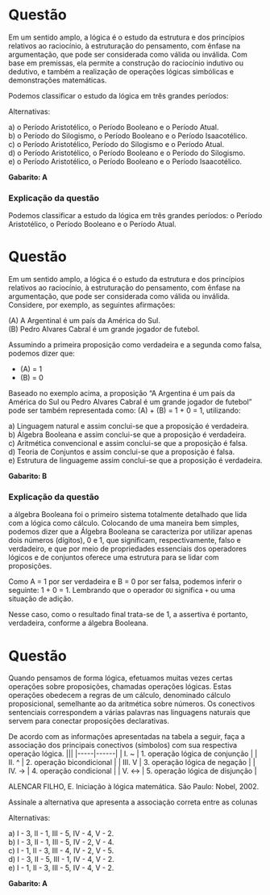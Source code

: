 # Questão
Em um sentido amplo, a lógica é o estudo da estrutura e dos princípios relativos ao raciocínio, à estruturação do pensamento, com ênfase na argumentação, que pode ser considerada como válida ou inválida. Com base em premissas, ela permite a construção do raciocínio indutivo ou dedutivo, e também a realização de operações lógicas simbólicas e demonstrações matemáticas.

Podemos classificar o estudo da lógica em três grandes períodos:

Alternativas:

a) o Período Aristotélico, o Período Booleano e o Período Atual.\
b) o Período do Silogismo, o Período Booleano e o Período Isaacotélico.\
c) o Período Aristotélico, Período do Silogismo e o Período Atual.\
d) o Período Aristotélico, o Período Booleano e o Período do Silogismo.\
e) o Período Aristotélico, o Período Booleano e o Período Isaacotélico.

**Gabarito: A**

### Explicação da questão
Podemos classificar a estudo da lógica em três grandes períodos: o Período Aristotélico, o Período Booleano e o Período Atual.

# Questão
Em um sentido amplo, a lógica é o estudo da estrutura e dos princípios relativos ao raciocínio, à estruturação do pensamento, com ênfase na argumentação, que pode ser considerada como válida ou inválida. Considere, por exemplo, as seguintes afirmações:

(A) A Argentinal é um país da América do Sul.\
(B) Pedro Alvares Cabral é um grande jogador de futebol.

Assumindo a primeira proposição como verdadeira e a segunda como falsa, podemos dizer que:

- (A) = 1
- (B) = 0

Baseado no exemplo acima, a proposição “A Argentina é um país da América do Sul ou Pedro Alvares Cabral é um grande jogador de futebol” pode ser também representada como: (A) + (B) = 1 + 0 = 1, utilizando:

a) Linguagem natural e assim conclui-se que a proposição é verdadeira.\
b) Álgebra Booleana e assim conclui-se que a proposição é verdadeira.\
c) Aritmética convencional e assim conclui-se que a proposição é falsa.\
d) Teoria de Conjuntos e assim conclui-se que a proposição é falsa.\
e) Estrutura de linguageme assim conclui-se que a proposição é verdadeira.

**Gabarito: B**

### Explicação da questão
a álgebra Booleana foi o primeiro sistema totalmente detalhado que lida com a lógica como cálculo. Colocando de uma maneira bem simples, podemos dizer que a Álgebra Booleana se caracteriza por utilizar apenas dois números (dígitos), 0 e 1, que significam, respectivamente, falso e verdadeiro, e que por meio de propriedades essenciais dos operadores lógicos e de conjuntos oferece uma estrutura para se lidar com proposições. 

Como A = 1 por ser verdadeira e B = 0 por ser falsa, podemos inferir o seguinte: 1 + 0 = 1. Lembrando que o operador `OU` significa `+` ou uma situação de adição.

Nesse caso, como o resultado final trata-se de 1, a assertiva é portanto, verdadeira, conforme a álgebra Booleana.

# Questão
Quando pensamos de forma lógica, efetuamos muitas vezes certas operações sobre proposições, chamadas operações lógicas. Estas operações obedecem a regras de um cálculo, denominado cálculo proposicional, semelhante ao da aritmética sobre números. Os conectivos sentenciais correspondem a várias palavras nas linguagens naturais que servem para conectar proposições declarativas.

De acordo com as informações apresentadas na tabela a seguir, faça a associação dos principais conectivos (símbolos) com sua respectiva operação lógica.
|||
|-----|------|
| I. ~ | 1. operação lógica de conjunção |
| II. ^ | 2. operação bicondicional |
| III. V | 3. operação lógica de negação |
| IV. -> | 4. operação condicional |
| V. <-> | 5. operação lógica de disjunção | 

ALENCAR FILHO, E. Iniciação à lógica matemática. São Paulo: Nobel, 2002.

Assinale a alternativa que apresenta a associação correta entre as colunas 

Alternativas:

a) I - 3, II - 1, III - 5, IV - 4, V - 2.\
b) I - 3, II - 1, III - 5, IV - 2, V - 4.\
c) I - 1, II - 3, III - 4, IV - 2, V - 5.\
d) I - 3, II - 5, III - 1, IV - 4, V - 2.\
e) I - 1, II - 3, III - 5, IV - 4, V - 2.

**Gabarito: A**